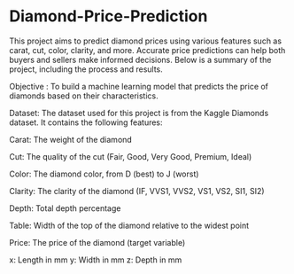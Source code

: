 # Diamond-Price-Prediction

This project aims to predict diamond prices using various features such as carat, cut, color, clarity, and more. Accurate price predictions can help both buyers and sellers make informed decisions. Below is a summary of the project, including the process and results.

Objective :
To build a machine learning model that predicts the price of diamonds based on their characteristics.

Dataset:
The dataset used for this project is from the Kaggle Diamonds dataset. It contains the following features:

Carat: The weight of the diamond

Cut: The quality of the cut (Fair, Good, Very Good, Premium, Ideal)

Color: The diamond color, from D (best) to J (worst)

Clarity: The clarity of the diamond (IF, VVS1, VVS2, VS1, VS2, SI1, SI2)

Depth: Total depth percentage

Table: Width of the top of the diamond relative to the widest point

Price: The price of the diamond (target variable)

x: Length in mm
y: Width in mm
z: Depth in mm

